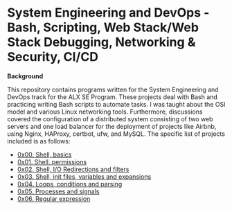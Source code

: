 # System Engineering and DevOps - Bash, Scripting, Web Stack/Web Stack Debugging, Networking & Security, CI/CD

**Background**

This repository contains programs written for the System Engineering and DevOps track for the ALX SE Program. These projects deal with Bash and practicing writing Bash scripts to automate tasks. I was taught about the OSI model and various Linux networking tools. Furthermore, discussions covered the configuration of a distributed system consisting of two web servers and one load balancer for the deployment of projects like Airbnb, using Nginx, HAProxy, certbot, ufw, and MySQL. The specific list of projects included is as follows:

- [0x00. Shell, basics](./0x00-shell_basics)
- [0x01. Shell, permissions](./0x01-shell_permissions)
- [0x02. Shell, I/O Redirections and filters](./0x02-shell_redirections)
- [0x03. Shell, init files, variables and expansions](./0x03-shell_variables_expansions)
- [0x04. Loops, conditions and parsing](./0x04-loops_conditions_and_parsing)
- [0x05. Processes and signals](./0x05-processes_and_signals)
- [0x06. Regular expression](./0x06-regular_expressions)
